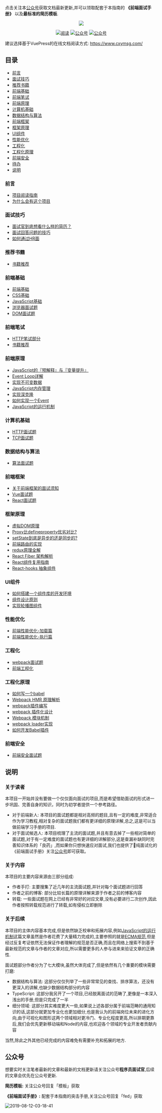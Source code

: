 点击关注本[公众号](#公众号)获取文档最新更新,并可以领取配套于本指南的 **《前端面试手册》** 以及**最标准的简历模板**.

<p align="center">
<a href="https://github.com/xiaomuzhu/front-end-interview" target="_blank">
	<img src="https://xiaomuzhu-image.oss-cn-beijing.aliyuncs.com/8e6b34bbdb4f62402b4a4314c69fd861.png" width=""/>
</a>
</p>

<p align="center">
  <a href="https://www.cxymsg.com/"><img src="https://img.shields.io/badge/阅读-read-brightgreen.svg" alt="阅读"></a>
  <a href="#公众号"><img src="https://img.shields.io/badge/%E5%85%AC%E4%BC%97%E5%8F%B7-程序员面试官-lightgrey.svg" alt="公众号"></a>
  <a href="#公众号"><img src="https://img.shields.io/badge/PDF-前端面试手册-important.svg" alt="公众号"></a>
</p>

建议选择基于VuePress的在线文档阅读方式: https://www.cxymsg.com/

## 目录

- [前言](#前言)
- [面试技巧](#面试技巧)
- [推荐书籍](#推荐书籍)
- [前端基础](#前端基础)
- [前端笔试](#前端笔试)
- [前端原理](#前端原理)
- [计算机基础](#计算机基础)
- [数据结构与算法](#数据结构与算法)
- [前端框架](#前端框架)
- [框架原理](#框架原理)
- [UI组件](#UI组件)
- [性能优化](#性能优化)
- [工程化](#工程化)
- [工程化原理](#工程化原理)
- [前端安全](#安全)
- [待办](#待办)
- [说明](#说明)

### 前言

* [项目阅读指南](docs/guide/README.md)
* [为什么会有这个项目](docs/guide/preface.md)

### 面试技巧

* [面试官到底想看什么样的简历？](docs/guide/resume.md)
* [面试回答问题的技巧](docs/guide/project.md)
* [如何通过HR面](docs/guide/hr.md)

### 推荐书籍

* [书籍推荐](docs/guide/book.md)

### 前端基础

* [前端基础](docs/guide/htmlBasic.md)
* [CSS基础](docs/guide/cssBasic.md)
* [JavaScript基础](docs/guide/jsBasic.md)
* [浏览器面试题](docs/guide/browser.md)
* [DOM面试题](docs/guide/dom.md)

### 前端笔试

* [HTTP笔试部分](docs/guide/httpWritten.md)
* [书籍推荐](docs/guide/book.md)

### 前端原理

* [JavaScript的『预解释』与『变量提升』](docs/guide/hoisting.md)
* [Event Loop详解](docs/guide/eventLoop.md)
* [实现不可变数据](docs/guide/immutable.md)
* [JavaScript内存管理](docs/guide/memory.md)
* [实现深克隆](docs/guide/deepclone.md)
* [如何实现一个Event](docs/guide/event.md)
* [JavaScript的运行机制](docs/guide/mechanism.md)

### 计算机基础

* [HTTP面试题](docs/guide/http.md)
* [TCP面试题](docs/guide/tcp.md)

### 数据结构与算法

* [算法面试题](docs/guide/algorithm.md)

### 前端框架

* [关于前端框架的面试须知](docs/guide/framework.md)
* [Vue面试题](docs/guide/vue.md)
* [React面试题](docs/guide/react.md)

### 框架原理

* [虚拟DOM原理](docs/guide/virtualDom.md)
* [Proxy比defineproperty优劣对比?](docs/guide/devsProxy.md)
* [setState到底是异步的还是同步的?](docs/guide/setState.md)
* [前端路由的实现](docs/guide/router.md)
* [redux原理全解](docs/guide/redux.md)
* [React Fiber 架构解析](docs/guide/fiber.md)
* [React组件复用指南](docs/guide/abstract.md)
* [React-hooks 抽象组件](docs/guide/reactHook.md)

### UI组件

* [如何搭建一个组件库的开发环境](docs/guide/componentCli.md)
* [组件设计原则](docs/guide/component.md)
* [实现轮播图组件](docs/guide/carousel.md)

### 性能优化

* [前端性能优化-加载篇](docs/guide/load.md)
* [前端性能优化-执行篇](docs/guide/execute.md)

### 工程化

* [webpack面试题](docs/guide/webpack.md)
* [前端工程化](docs/guide/engineering.md)

### 工程化原理

* [如何写一个babel](docs/guide/ast.md)
* [Webpack HMR 原理解析](docs/guide/WebpackHMR.md)
* [webpack插件编写](docs/guide/webpackPlugin.md)
* [webpack 插件化设计](docs/guide/webpackPluginDesign.md)
* [Webpack 模块机制](docs/guide/webpackMoudle.md)
* [webpack loader实现](docs/guide/webpackLoader.md)
* [如何开发Babel插件](docs/guide/babelPlugin.md)

### 前端安全

* [前端安全面试题](docs/guide/security.md)

## 说明

### 关于读者

本项目一开始并没有要做一个仅仅面向面试的项目,而是希望借助面试的形式进一步巩固、完善自身的知识，同时为初学者提供一个参考路径。

* 对于前端新人: 本项目的面试题都是相对高频的题目,且有一定的难度,非常适合作为学习教程,相对复杂的面试题我们都有更详细的原理详解,总之,这是可以当做前端学习手册的项目.
* 对于面试候选人: 本项目梳理了主流的面试题,并且有意去掉了一些相对简单的面试题,对于有一定难度的面试题也有更详细的详解部分,这是查漏补缺同时完善知识体系的「良药」,而如果你只想快速应对面试,我们也提供了纯面试化的《前端面试手册》关注[公众号](#公众号)即可获取。

### 关于内容

本项目的主要内容来源由三部分组成:

* 作者手打: 主要搜集了近几年的主流面试题,并针对每个面试题进行回答
* 作者之前的博客: 部分比较长篇的原理详解来源于作者之前的博客内容
* 转载: 一些面试题在网上已经有非常好的对应文章,没有必要进行二次创作,因此作者按照转载规范进行了转载,如有侵权立即删除

### 关于后续

本项目的主体内容基本完成,但是依然缺乏校审和拓展内容,例如[JavaScript的运行机制](docs/guide/mechanism.md)这篇文章虽然是作者花费了大量精力完成的,主要参照的就是[ECMA规范](https://www.ecma-international.org/publications/standards/Ecma-262.htm),但是经过反复考证依然无法保证作者理解的规范是否正确,而且在网络上搜索不到基于最新规范的文章与作者的文章对应,所以需要更多的人参与进来来验证文章的正确性.

面试题部分作者分为了七大模块,虽然大体完成了,但是依然有几个重要的模块需要打磨:

* 数据结构与算法: 这部分仅仅列举了一些非常常见的查找、排序算法，还没有更深入的讲解,也缺少数据结构部分的内容
* TypeScript: 这部分我另开了一个项目,已经脱离面试的范畴了,更像是一本深入浅出的手册,但是只完成了一半
* 细分领域: 这部分其实难度更大一些,如果说上述各部分属于前端范畴的通用知识的话,这部分就更加专业化也更加细分,也是我认为的前端岗位未来的进化方向,由于可视化和图形这两个领域相对更冷门、专业化程度更高,所以排期更靠后,我们会优先更新移动端和Node的内容,也欢迎各个领域的专业开发者贡献内容

当然,除此之外其他已经完成的内容难免有需要补充和拓展的地方.

## 公众号

想要实时关注笔者最新的文章和最新的文档更新请关注公众号**程序员面试官**,后续的文章会优先在公众号更新.

**简历模板:** 关注公众号回复「模板」获取

**《前端面试手册》:** 配套于本指南的突击手册,关注公众号回复「fed」获取

![2019-08-12-03-18-41]( https://xiaomuzhu-image.oss-cn-beijing.aliyuncs.com/d846f65d5025c4b6c4619662a0669503.png)
